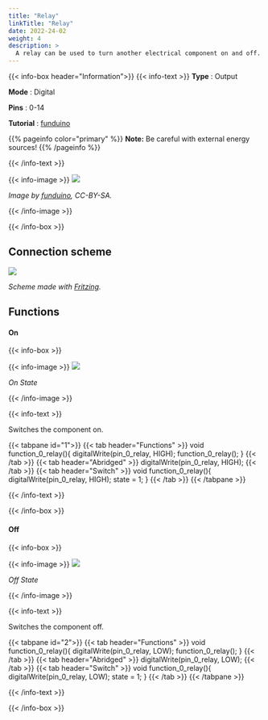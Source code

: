 ```yaml
---
title: "Relay"
linkTitle: "Relay"
date: 2022-24-02
weight: 4
description: >
  A relay can be used to turn another electrical component on and off.
---
```


{{< info-box header="Information">}}
{{< info-text >}}
  **Type** : Output

  **Mode** : Digital

  **Pins** : 0-14

  **Tutorial** : [funduino](https://funduino.de/nr-15-relais) 

  {{% pageinfo color="primary" %}}
**Note:** Be careful with external energy sources!
{{% /pageinfo %}}

  {{< /info-text >}}

  {{< info-image >}}
   ![](https://funduinoshop.com/media/image/9d/b7/e9/relais_karte_1-kanal_5v_230V.jpg)
   
   _Image by [funduino](https://funduinoshop.com/media/image/9d/b7/e9/relais_karte_1-kanal_5v_230V.jpg), CC-BY-SA._

  {{< /info-image >}}

{{< /info-box >}}

## Connection scheme
![](/docs/connectionplan/steckplan_relay.png)
   
  _Scheme made with [Fritzing](https://fritzing.org/)._

## Functions

#### On

{{< info-box >}}

  {{< info-image >}}
   ![](/docs/components/relay_on.png)
   
   _On State_

  {{< /info-image >}}

{{< info-text >}}

Switches the component on.
  
  {{< tabpane id="1">}}
  {{< tab header="Functions" >}}
void function_0_relay(){
digitalWrite(pin_0_relay, HIGH);
function_0_relay();
}
  {{< /tab >}}
  {{< tab header="Abridged" >}}
digitalWrite(pin_0_relay, HIGH);
  {{< /tab >}}
  {{< tab header="Switch" >}}
void function_0_relay(){
digitalWrite(pin_0_relay, HIGH);
state = 1;
}
  {{< /tab >}}
{{< /tabpane >}}

  {{< /info-text >}}

{{< /info-box >}}

#### Off

{{< info-box >}}

  {{< info-image >}}
   ![](/docs/components/relay_off.png)
   
   _Off State_

  {{< /info-image >}}

{{< info-text >}}

  Switches the component off.
  
  {{< tabpane id="2">}}
  {{< tab header="Functions" >}}
void function_0_relay(){
digitalWrite(pin_0_relay, LOW);
function_0_relay();
}
  {{< /tab >}}
  {{< tab header="Abridged" >}}
digitalWrite(pin_0_relay, LOW);
  {{< /tab >}}
  {{< tab header="Switch" >}}
void function_0_relay(){
digitalWrite(pin_0_relay, LOW);
state = 1;
}
  {{< /tab >}}
{{< /tabpane >}}

  {{< /info-text >}}

{{< /info-box >}}